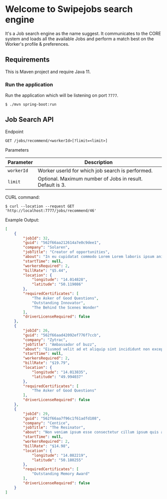 # Welcome to Swipejobs search engine

It's a Job search engine as the name suggest. It communicates to the CORE system and loads all the 
available Jobs and perform a match best on the Worker's profile & preferences.

## Requirements
This is Maven project and require Java 11.

### Run the application

Run the application which will be listening on port `7777`.
```console
$ ./mvn spring-boot:run
```

## Job Search API

Endpoint

```text
GET /jobs/recommend/<workerId>[?limit=<limit>]
```

Parameters

| Parameter      | Description                                                  |
| -------------- | -------------------------------------------------------------|
| `workerId`     | Worker userId for which job search is performed.             |
| `limit`        | Optional. Maximum number of Jobs in result. Default is 3.    |


CURL command:

```console
$ curl --location --request GET 'http://localhost:7777/jobs/recommend/46'
```

Example Output:
```json
[
    {
        "jobId": 32,
        "guid": "562f66aa212614a7e0c9dee1",
        "company": "Solaren",
        "jobTitle": "Creator of opportunities",
        "about": "In eu cupidatat commodo Lorem Lorem laboris ipsum anim incididunt nisi. Amet nostrud exercitation tempor exercitation reprehenderit labore anim officia do consequat fugiat amet. Ipsum deserunt incididunt exercitation velit Lorem non velit cupidatat ea anim. Eiusmod aliquip esse ea ullamco voluptate consequat velit ipsum. Mollit non aliqua consectetur ut est adipisicing aliqua.",
        "startTime": null,
        "workersRequired": 2,
        "billRate": "$5.44",
        "location": {
            "longitude": "14.014828",
            "latitude": "50.119086"
        },
        "requiredCertificates": [
            "The Asker of Good Questions",
            "Outstanding Innovator",
            "The Behind the Scenes Wonder"
        ],
        "driverLicenseRequired": false
    },
    {
        "jobId": 26,
        "guid": "562f66aad42092ef776f7ccb",
        "company": "Zytrac",
        "jobTitle": "Ambassador of buzz",
        "about": "Eiusmod velit ad et aliquip sint incididunt non excepteur ut consequat ullamco occaecat. Excepteur ullamco tempor ut est. Labore do voluptate dolore elit. Ea dolor voluptate cupidatat cupidatat non ad cillum pariatur in. Id aliqua laborum ut voluptate laboris elit. Commodo mollit proident proident voluptate. Tempor consectetur minim reprehenderit aute ea quis tempor minim adipisicing proident exercitation magna tempor.",
        "startTime": null,
        "workersRequired": 2,
        "billRate": "$19.79",
        "location": {
            "longitude": "14.013835",
            "latitude": "49.994037"
        },
        "requiredCertificates": [
            "The Asker of Good Questions"
        ],
        "driverLicenseRequired": false
    },
    {
        "jobId": 29,
        "guid": "562f66aa7f96c1f61adfd108",
        "company": "Centice",
        "jobTitle": "The Resinator",
        "about": "Non veniam ipsum esse consectetur cillum ipsum quis aliquip. In eiusmod excepteur laborum laboris quis cupidatat consectetur exercitation veniam nisi. Commodo officia cillum laboris velit pariatur mollit deserunt mollit. Commodo sit proident aliquip officia. Irure deserunt ullamco quis aliqua eu eu ullamco qui eu minim. Tempor pariatur est ullamco duis reprehenderit. Est qui non Lorem et.",
        "startTime": null,
        "workersRequired": 2,
        "billRate": "$14.98",
        "location": {
            "longitude": "14.082219",
            "latitude": "50.180255"
        },
        "requiredCertificates": [
            "Outstanding Memory Award"
        ],
        "driverLicenseRequired": false
    }
]
```